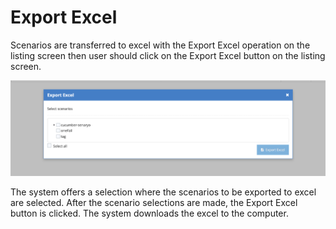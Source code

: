# Export Excel

Scenarios are transferred to excel with the Export Excel operation on the listing screen then user should click on the Export Excel button on the listing screen.



![](<../../.gitbook/assets/Screen Shot 2021-12-08 at 23.15.42.png>)

The system offers a selection where the scenarios to be exported to excel are selected. After the scenario selections are made, the Export Excel button is clicked. The system downloads the excel to the computer.&#x20;

&#x20;
